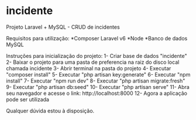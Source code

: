 # incidente
Projeto Laravel + MySQL - CRUD de incidentes 

Requisitos para utilização:
*Composer Laravel v6
*Node
*Banco de dados MySQL

Instruções para inicialização do projeto:
1- Criar base de dados "incidente"
2- Baixar o projeto para uma pasta de preferencia na raiz do disco local chamada incidente
3- Abrir terminal na pasta do projeto
4- Executar "composer install"
5- Executar "php artisan key:generate"
6- Executar "npm install"
7- Executar "npm run dev" 
8- Executar "php artisan migrate:fresh"
9- Executar "php artisan db:seed"
10- Executar "php artisan serve"
11- Abra seu navegador e acesse o link: http://localhost:8000
12- Agora a aplicação pode ser utilizada

Qualquer dúvida estou à disposição.
